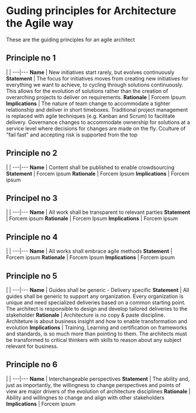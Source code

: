 # Guding principles for Architecture the Agile way  
These are the guiding principles for an agile architect  

## Principle no 1
  |  |
---|---
**Name** | New initiatives start rarely, but evolves continuously
**Statement** | The focus for initiatives moves from creating new initiatives for everything we want to achieve, to cycling through solutions continuously. This allows for the evolution of solutions rather than the creation of overarching projects to deliver on requirements.
**Rationale** | Forcem Ipsum
**Implications** | The nature of team change to accommodate a tighter relationship and deliver in short timeboxes. Traditional project management is replaced with agile techniques (e.g. Kanban and Scrum) to facilitate delivery. Governance changes to accommodate ownership for solutions at a service level where decisions for changes are made on the fly. Cculture of "fail fast" and accepting risk is supported from the top  

## Principle no 2
|  |
---|---
**Name** | Content shall be published to enable crowdsourcing
**Statement** | Forcem ipsum
**Rationale** | Forcem Ipsum
**Implications** | Forcem ipsum

## Principel no 3
|  |
---|---
**Name** | All work shall be transparent to relevant parties
**Statement** | Forcem ipsum
**Rationale** | Forcem Ipsum
**Implications** | Forcem ipsum

## Principle no 4
|  |
---|---
**Name** | All works shall embrace agile methods
**Statement** | Forcem ipsum
**Rationale** | Forcem Ipsum
**Implications** | Forcem ipsum

## Principle no 5
|  |
---|---
**Name** | Guides shall be generic - Delivery specific
**Statement** | All guides shall be generic to support any organization. Every organization is unique and need specialized deliveries based on a common starting point. The architect is responsible to design and develop tailored deliveries to the stakeholder
**Rationale** | Architecture is no copy & paste discipline. Architeture is about business insight and how to enable transformation and evolution
**Implications** | Training, Learning and certification on frameworks and standards, is so much more than pointing to them. The architects must be transformed to critical thinkers with skills to reason about any subject relevant for business.

## Principle no 6
|  |
---|---
**Name** | Interchangeable perspectives
**Statement** | The ability and, just as importantly, the willingness to change perspectives and points of view are major drivers of the evolution of architecture disciplines
**Rationale** | Ability and willingnes to change and align with other stakeholders  
**Implications** | Forcem ipsum
